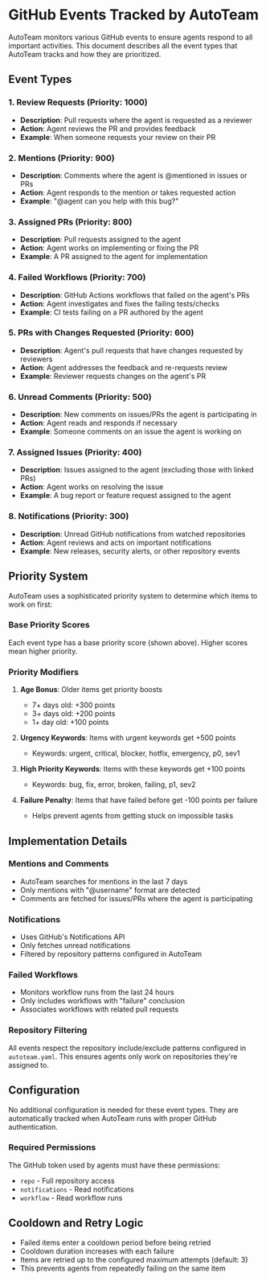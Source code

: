 # GitHub Events Tracked by AutoTeam

AutoTeam monitors various GitHub events to ensure agents respond to all important activities. This document describes all the event types that AutoTeam tracks and how they are prioritized.

## Event Types

### 1. Review Requests (Priority: 1000)
- **Description**: Pull requests where the agent is requested as a reviewer
- **Action**: Agent reviews the PR and provides feedback
- **Example**: When someone requests your review on their PR

### 2. Mentions (Priority: 900)
- **Description**: Comments where the agent is @mentioned in issues or PRs
- **Action**: Agent responds to the mention or takes requested action
- **Example**: "@agent can you help with this bug?"

### 3. Assigned PRs (Priority: 800)
- **Description**: Pull requests assigned to the agent
- **Action**: Agent works on implementing or fixing the PR
- **Example**: A PR assigned to the agent for implementation

### 4. Failed Workflows (Priority: 700)
- **Description**: GitHub Actions workflows that failed on the agent's PRs
- **Action**: Agent investigates and fixes the failing tests/checks
- **Example**: CI tests failing on a PR authored by the agent

### 5. PRs with Changes Requested (Priority: 600)
- **Description**: Agent's pull requests that have changes requested by reviewers
- **Action**: Agent addresses the feedback and re-requests review
- **Example**: Reviewer requests changes on the agent's PR

### 6. Unread Comments (Priority: 500)
- **Description**: New comments on issues/PRs the agent is participating in
- **Action**: Agent reads and responds if necessary
- **Example**: Someone comments on an issue the agent is working on

### 7. Assigned Issues (Priority: 400)
- **Description**: Issues assigned to the agent (excluding those with linked PRs)
- **Action**: Agent works on resolving the issue
- **Example**: A bug report or feature request assigned to the agent

### 8. Notifications (Priority: 300)
- **Description**: Unread GitHub notifications from watched repositories
- **Action**: Agent reviews and acts on important notifications
- **Example**: New releases, security alerts, or other repository events

## Priority System

AutoTeam uses a sophisticated priority system to determine which items to work on first:

### Base Priority Scores
Each event type has a base priority score (shown above). Higher scores mean higher priority.

### Priority Modifiers

1. **Age Bonus**: Older items get priority boosts
   - 7+ days old: +300 points
   - 3+ days old: +200 points
   - 1+ day old: +100 points

2. **Urgency Keywords**: Items with urgent keywords get +500 points
   - Keywords: urgent, critical, blocker, hotfix, emergency, p0, sev1

3. **High Priority Keywords**: Items with these keywords get +100 points
   - Keywords: bug, fix, error, broken, failing, p1, sev2

4. **Failure Penalty**: Items that have failed before get -100 points per failure
   - Helps prevent agents from getting stuck on impossible tasks

## Implementation Details

### Mentions and Comments
- AutoTeam searches for mentions in the last 7 days
- Only mentions with "@username" format are detected
- Comments are fetched for issues/PRs where the agent is participating

### Notifications
- Uses GitHub's Notifications API
- Only fetches unread notifications
- Filtered by repository patterns configured in AutoTeam

### Failed Workflows
- Monitors workflow runs from the last 24 hours
- Only includes workflows with "failure" conclusion
- Associates workflows with related pull requests

### Repository Filtering
All events respect the repository include/exclude patterns configured in `autoteam.yaml`. This ensures agents only work on repositories they're assigned to.

## Configuration

No additional configuration is needed for these event types. They are automatically tracked when AutoTeam runs with proper GitHub authentication.

### Required Permissions
The GitHub token used by agents must have these permissions:
- `repo` - Full repository access
- `notifications` - Read notifications
- `workflow` - Read workflow runs

## Cooldown and Retry Logic

- Failed items enter a cooldown period before being retried
- Cooldown duration increases with each failure
- Items are retried up to the configured maximum attempts (default: 3)
- This prevents agents from repeatedly failing on the same item